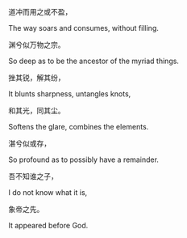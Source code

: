 道冲而用之或不盈，

The way soars and consumes, without filling.

渊兮似万物之宗。

So deep as to be the ancestor of the myriad things.

挫其锐，解其纷，

It blunts sharpness, untangles knots,

和其光，同其尘。

Softens the glare, combines the elements.

湛兮似或存，

So profound as to possibly have a remainder.

吾不知谁之子，

I do not know what it is,

象帝之先。

It appeared before God.
